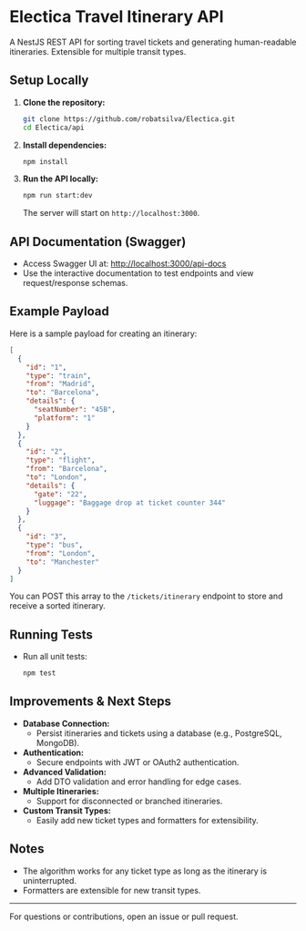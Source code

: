 # Electica Travel Itinerary API

A NestJS REST API for sorting travel tickets and generating human-readable itineraries. Extensible for multiple transit types.

## Setup Locally

1. **Clone the repository:**
   ```sh
   git clone https://github.com/robatsilva/Electica.git
   cd Electica/api
   ```
2. **Install dependencies:**
   ```sh
   npm install
   ```
3. **Run the API locally:**
   ```sh
   npm run start:dev
   ```
   The server will start on `http://localhost:3000`.

## API Documentation (Swagger)

- Access Swagger UI at: [http://localhost:3000/api-docs](http://localhost:3000/api-docs)
- Use the interactive documentation to test endpoints and view request/response schemas.

## Example Payload

Here is a sample payload for creating an itinerary:

```json
[
  {
    "id": "1",
    "type": "train",
    "from": "Madrid",
    "to": "Barcelona",
    "details": {
      "seatNumber": "45B",
      "platform": "1"
    }
  },
  {
    "id": "2",
    "type": "flight",
    "from": "Barcelona",
    "to": "London",
    "details": {
      "gate": "22",
      "luggage": "Baggage drop at ticket counter 344"
    }
  },
  {
    "id": "3",
    "type": "bus",
    "from": "London",
    "to": "Manchester"
  }
]
```

You can POST this array to the `/tickets/itinerary` endpoint to store and receive a sorted itinerary.

## Running Tests

- Run all unit tests:
  ```sh
  npm test
  ```

## Improvements & Next Steps

- **Database Connection:**
  - Persist itineraries and tickets using a database (e.g., PostgreSQL, MongoDB).
- **Authentication:**
  - Secure endpoints with JWT or OAuth2 authentication.
- **Advanced Validation:**
  - Add DTO validation and error handling for edge cases.
- **Multiple Itineraries:**
  - Support for disconnected or branched itineraries.
- **Custom Transit Types:**
  - Easily add new ticket types and formatters for extensibility.

## Notes

- The algorithm works for any ticket type as long as the itinerary is uninterrupted.
- Formatters are extensible for new transit types.

---

For questions or contributions, open an issue or pull request.
